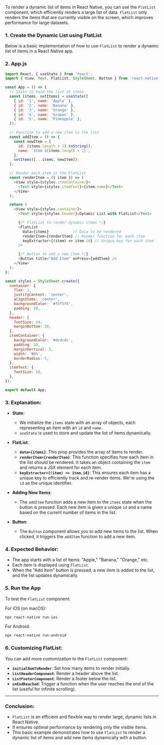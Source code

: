 To render a dynamic list of items in React Native, you can use the `FlatList` component, which efficiently renders a large list of data. `FlatList` only renders the items that are currently visible on the screen, which improves performance for large datasets.

### 1. **Create the Dynamic List using FlatList**

Below is a basic implementation of how to use `FlatList` to render a dynamic list of items in a React Native app.

### 2. **App.js**

```javascript
import React, { useState } from 'react';
import { View, Text, FlatList, StyleSheet, Button } from 'react-native';

const App = () => {
  // State to hold the list of items
  const [items, setItems] = useState([
    { id: '1', name: 'Apple' },
    { id: '2', name: 'Banana' },
    { id: '3', name: 'Orange' },
    { id: '4', name: 'Grapes' },
    { id: '5', name: 'Pineapple' },
  ]);

  // Function to add a new item to the list
  const addItem = () => {
    const newItem = {
      id: (items.length + 1).toString(),
      name: `Item ${items.length + 1}`,
    };
    setItems([...items, newItem]);
  };

  // Render each item in the FlatList
  const renderItem = ({ item }) => (
    <View style={styles.itemContainer}>
      <Text style={styles.itemText}>{item.name}</Text>
    </View>
  );

  return (
    <View style={styles.container}>
      <Text style={styles.header}>Dynamic List with FlatList</Text>

      {/* FlatList to render dynamic items */}
      <FlatList
        data={items}           // Data to be rendered
        renderItem={renderItem} // Render function for each item
        keyExtractor={(item) => item.id} // Unique key for each item
      />

      {/* Button to add a new item */}
      <Button title="Add Item" onPress={addItem} />
    </View>
  );
};

const styles = StyleSheet.create({
  container: {
    flex: 1,
    justifyContent: 'center',
    alignItems: 'center',
    backgroundColor: '#f5f5f5',
    padding: 20,
  },
  header: {
    fontSize: 24,
    marginBottom: 20,
  },
  itemContainer: {
    backgroundColor: '#dcdcdc',
    padding: 10,
    marginVertical: 5,
    width: '80%',
    borderRadius: 5,
  },
  itemText: {
    fontSize: 18,
  },
});

export default App;
```

### 3. **Explanation:**
- **State**: 
  - We initialize the `items` state with an array of objects, each representing an item with an `id` and `name`.
  - `useState` is used to store and update the list of items dynamically.

- **FlatList**:
  - **`data={items}`**: This prop provides the array of items to render.
  - **`renderItem={renderItem}`**: This function specifies how each item in the list should be rendered. It takes an object containing the `item` and returns a JSX element for each item.
  - **`keyExtractor={(item) => item.id}`**: This ensures each item has a unique key to efficiently track and re-render items. We're using the `id` as the unique identifier.

- **Adding New Items**:
  - The `addItem` function adds a new item to the `items` state when the button is pressed. Each new item is given a unique `id` and a name based on the current number of items in the list.

- **Button**: 
  - The `Button` component allows you to add new items to the list. When clicked, it triggers the `addItem` function to add a new item.

### 4. **Expected Behavior**:
- The app starts with a list of items: "Apple," "Banana," "Orange," etc.
- Each item is displayed using `FlatList`.
- When the "Add Item" button is pressed, a new item is added to the list, and the list updates dynamically.

### 5. **Run the App**

To test the `FlatList` component:

For iOS (on macOS):
```bash
npx react-native run-ios
```

For Android:
```bash
npx react-native run-android
```

### 6. **Customizing FlatList**:
You can add more customization to the `FlatList` component:
- **`initialNumToRender`**: Set how many items to render initially.
- **`ListHeaderComponent`**: Render a header above the list.
- **`ListFooterComponent`**: Render a footer below the list.
- **`onEndReached`**: Trigger a function when the user reaches the end of the list (useful for infinite scrolling).

---

### Conclusion:
- `FlatList` is an efficient and flexible way to render large, dynamic lists in React Native.
- It ensures optimal performance by rendering only the visible items.
- This basic example demonstrates how to use `FlatList` to render a dynamic list of items and add new items dynamically with a button.